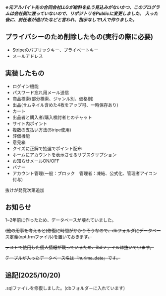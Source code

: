 ***※元アルバイト先の合同会社LLGが給料を払う見込みがないかつ、このプログラムは会社側に渡っていないので、リポジトリをPublicに変更しました。*** 
***入った後に、前任者が逃げたなどと言われ、指示なしで1人で作りました。***

## プライバシーのため削除したもの(実行の際に必要)
- Stripeのパブリックキー、プライベートキー
- メールアドレス

## 実装したもの
- ログイン機能
- パスワード忘れ用メール送信
- 商品検索(部分検索、ジャンル別、価格別)
- 出品(サムネイル含めた4枚をアップ可、一時保存あり)
- カート
- 出品者と購入者/購入検討者とのチャット
- サイト内ポイント
- 複数の支払い方法(Stripe使用)
- 評価機能
- 意見箱
- クイズに正解で抽選でポイント配布
- ホームにアカウントを表示させるサブスクリプション
- お知らせメールON/OFF
- バナー
- アカウント管理(一般：ブロック　管理者：凍結、公式化、管理者アイコン付与)

抜けが発覚次第追加


## お知らせ
1~2年前に作ったため、データベースが壊れていました。

~~(他の用事を考えると)修復に時間がかかりそうなので、dbフォルダにデータベース定義(opt,frmファイル)を置いておきます。~~

~~テストで使用した個人情報が載っているため、ibdファイルは抜いています。~~

~~テーブルが入ったデータベース名は「hurima_data」です。~~

## 追記(2025/10/20)
.sqlファイルを修復しました。(dbフォルダ－に入れています)



